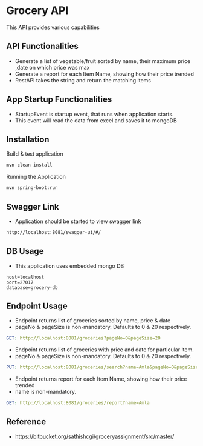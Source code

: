 # Grocery API

This API provides various capabilities

## API Functionalities
* Generate a list of vegetable/fruit sorted by name, their maximum price ,date on which price was max
* Generate a report for each Item Name, showing how their price trended
* RestAPI takes the string and return the matching items

## App Startup Functionalities
* StartupEvent is startup event, that runs when application starts.
* This event will read the data from excel and saves it to mongoDB

## Installation

Build & test application
```bash
mvn clean install
```

Running the Application
```bash
mvn spring-boot:run
```

## Swagger Link
* Application should be started to view swagger link
```bash
http://localhost:8081/swagger-ui/#/
```

## DB Usage
* This application uses embedded mongo DB

```properties
host=localhost
port=27017
database=grocery-db
```

## Endpoint Usage
* Endpoint returns list of groceries sorted by name, price & date
* pageNo & pageSize is non-mandatory. Defaults to 0 & 20 respectively.
```yaml
GET: http://localhost:8081/groceries?pageNo=0&pageSize=20
``` 

* Endpoint returns list of groceries with price and date for particular item.
* pageNo & pageSize is non-mandatory. Defaults to 0 & 20 respectively.
```yaml
PUT: http://localhost:8081/groceries/search?name=Amla&pageNo=0&pageSize=20
```

* Endpoint returns report for each Item Name, showing how their price trended
* name is non-mandatory.
```yaml
GET: http://localhost:8081/groceries/report?name=Amla
```

## Reference
* https://bitbucket.org/sathishcgi/groceryassignment/src/master/